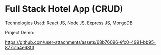 <h1>Full Stack Hotel App (CRUD)</h1>
<p>Technologies Used: React JS, Node JS, Express JS, MongoDB</p>

Project Demo:

https://github.com/user-attachments/assets/68b76096-6fc0-4991-bb95-877c1a4e68f3

